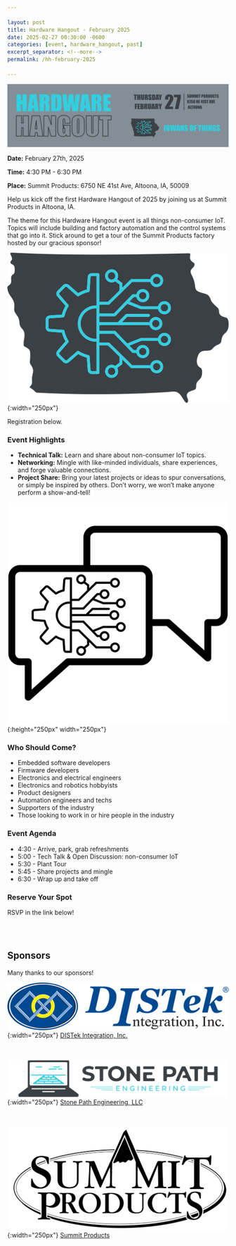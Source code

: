 ```yaml
---

layout: post
title: Hardware Hangout - February 2025
date: 2025-02-27 00:30:00 -0600
categories: [event, hardware_hangout, past]
excerpt_separator: <!--more-->
permalink: /hh-february-2025

---
```


![Banner](../assets/images/banner_hardware_hangout_2025_02.png)

**Date:**  February 27th, 2025

**Time:**  4:30 PM - 6:30 PM

**Place:** Summit Products: 6750 NE 41st Ave, Altoona, IA, 50009

Help us kick off the first Hardware Hangout of 2025 by joining us at Summit Products in Altoona, IA.

The theme for this Hardware Hangout event is all things non-consumer IoT. Topics will include building and factory automation and the control systems that go into it. Stick around to get a tour of the Summit Products factory hosted by our gracious sponsor!

![Logo](/assets/images/iowans_of_things.png){:width="250px"}

Registration below.

<!--more-->  
<!--the above "comment" tells the main page where to put the break-->

### Event Highlights

- **Technical Talk:** Learn and share about non-consumer IoT topics.
- **Networking:** Mingle with like-minded individuals, share experiences, and forge valuable connections.
- **Project Share:** Bring your latest projects or ideas to spur conversations, or simply be inspired by others. Don’t worry, we won’t make anyone perform a show-and-tell!

![Icon](/assets/images/icon_hardware_hangout.png){:height="250px" width="250px"}

### Who Should Come?

- Embedded software developers
- Firmware developers
- Electronics and electrical engineers
- Electronics and robotics hobbyists
- Product designers
- Automation engineers and techs
- Supporters of the industry
- Those looking to work in or hire people in the industry

### Event Agenda

- 4:30 - Arrive, park, grab refreshments
- 5:00 - Tech Talk & Open Discussion: non-consumer IoT
- 5:30 - Plant Tour 
- 5:45 - Share projects and mingle
- 6:30 - Wrap up and take off

### Reserve Your Spot

RSVP in the link below!
<script charset="utf-8" type="text/javascript" src="//js.hsforms.net/forms/embed/v2.js"></script>
<script>
  hbspt.forms.create({
    portalId: "48052701",
    formId: "23662deb-5f77-4542-a229-3fc55267deac"
  });
</script>

<br /><br />

## Sponsors

Many thanks to our sponsors!

![DISTek Logo](/assets/images/DISTek_Logo.png){:width="250px"}
[DISTek Integration, Inc.](https://distek.com/)

<br /><br />
![SPE Logo](/assets/images/logo_stonepath_horiz.png){:width="250px"}
[Stone Path Engineering, LLC](https://stonepathengineering.com/)

<br /><br />
![Summit Logo](../assets/images/SUMMIT_LOGO_2024_black.png){:width="250px"}
[Summit Products](https://www.summit-products.com/)
